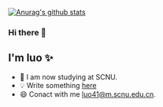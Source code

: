 [![Anurag's github stats](https://github-readme-stats.vercel.app/api?username=zhengjianda "![Anurag's github stats")](https://github.com/zhengjianda/github-readme-stats)



### Hi there 👋

## I'm luo ✨
<!--
**zhengjianda/zhengjianda** is a ✨ _special_ ✨ repository because its `README.md` (this file) appears on your GitHub profile.

Here are some ideas to get you started:
-->

- 🌱 I am now studying at SCNU.
- 💡  Write something [here](https://www.luo41.top)
- 😄 Conact with me luo41@m.scnu.edu.cn. 

<!--
[![Anurag's GitHub stats](https://github-readme-stats.vercel.app/api?username=zhengjianda)](https://github.com/zhengjianda/github-readme-stats)
-->
